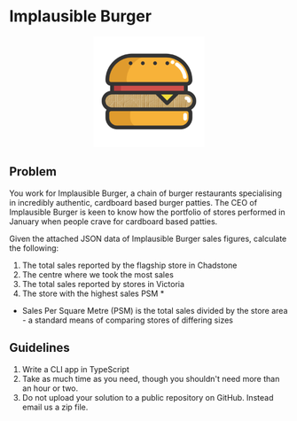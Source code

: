 # Implausible Burger

<center>
  <img src="./logo.png" height="200" />
</center>

## Problem

You work for Implausible Burger, a chain
of burger restaurants specialising in incredibly authentic, cardboard based burger patties.
The CEO of Implausible Burger is keen to know how the portfolio of stores performed in January when people
crave for cardboard based patties.

Given the attached JSON data of Implausible Burger sales
figures, calculate the following:

1. The total sales reported by the flagship store in Chadstone
2. The centre where we took the most sales
3. The total sales reported by stores in Victoria
4. The store with the highest sales PSM *

* Sales Per Square Metre (PSM) is the total sales divided by the store
  area  - a standard means of comparing stores of differing sizes

## Guidelines

1. Write a CLI app in TypeScript
2. Take as much time as you need, though you shouldn't need more than an hour or two.
3. Do not upload your solution to a public repository on GitHub. Instead email us a zip file.
